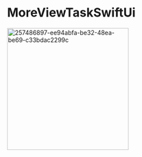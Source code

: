 # MoreViewTaskSwiftUi
<img width="283" alt="257486897-ee94abfa-be32-48ea-be69-c33bdac2299c" src="https://github.com/eng-ahmedhussien/MoreViewTaskSwiftUi/assets/33827384/1a8874e3-3eaa-4a73-8490-ff480c4c7a80">
